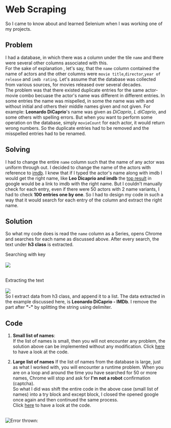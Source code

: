 # Web Scraping


So I came to know about and learned Selenium when I was working one of my projects. 

## Problem
I had a database, in which there was a column under the tile `name` and there were several other columns associated with this.  
For the sake of explanation , let's say, that the `name` column contained the name of actors and the other columns were `movie title`,`director`,`year of release` and `imdb rating`. Let's assume that the database was collected from various sources, for movies released over several decades.  
The problem was that there existed duplicate entries for the same actor-movie combo becuase the actor's name was different in different entries. In some entries the name was mispelled, in some the name was with and without initial and others their middle names given and not given. For example: **Leonardo DiCaprio**'s name was given as *DiCaprio*, *L diCaprio*, and some others with spelling errors. But when you want to perform some operation on the database, simply `movieCount` for each actor, it would return wrong numbers. So the duplicate entries had to be removed and the misspelled entries had to be renamed. 

## Solving
I had to change the entire `name` column such that the name of any actor was uniform through out. I decided to change the name of the actors with reference to [imdb](https://www.imdb.com/). I knew that if I typed the actor's name along with imdb I would get the right name, like **Leo Dicaprio and imdb** the [top result](https://www.google.com/search?source=hp&ei=w5AgXIPGF4HtvASv9bi4DQ&q=Leo+Dicaprio+and+imdb&btnK=Google+Search&oq=Leo+Dicaprio+and+imdb&gs_l=psy-ab.3..35i39j0i22i30l9.1189.1189..1615...0.0..0.114.215.0j2......0....1j2..gws-wiz.....0.68jybQ_LuZw) in google would be a link to imdb with the right name. But I couldn't manually check for each entry, even if there were 50 actors with 2 name variants, I had to check **100 entries one by one**. So I had to design my code in such a way that it would search for each entry of the column and extract the right name.  

## Solution
So what my code does is read the `name` column as a Series, opens Chrome and searches for each name as discussed above. After every search, the text under **h3 class** is extracted.

Searching with key<br/>
<br/>![](https://github.com/Arju-nM/Selenium-with-Python/blob/master/Images/picture5.png)

<br/>Extracting the text<br/>
<br/>![](https://github.com/Arju-nM/Selenium-with-Python/blob/master/Images/picture6.png)
<br/>
So I extract data from h3 class, and append it to a list. The data extracted in the example discussed here, is **Leonardo DiCaprio - IMDb**. I remove the part after **"-"** by splitting the string using delimiter.

## Code

1. **Small list of names**:  
If the list of names is small, then you will not encounter any problem, the solution above can be implemented without any modification. Click [here](https://github.com/Arju-nM/Selenium-with-Python/blob/master/Source%20Code/selenium1.py) to have a look at the code.  

2. **Large list of names**
If the list of names from the database is large, just as what I worked with, you will encounter a runtime problem. When you are on a loop and around the time you have searched for 50 or more names, Chrome will stop and ask for **I'm not a robot** confirmation (captcha).  
So what I did was shift the entire code in the above case (small list of names) into a try block and except block, I closed the opened google once again and then continued the same process.  
Click [here](https://github.com/Arju-nM/Selenium-with-Python/blob/master/Source%20Code/selenium2.py) to have a look at the code.

<br/>![Error thrown:](https://github.com/Arju-nM/Selenium-with-Python/blob/master/Images/picture7.png)
<br/>

